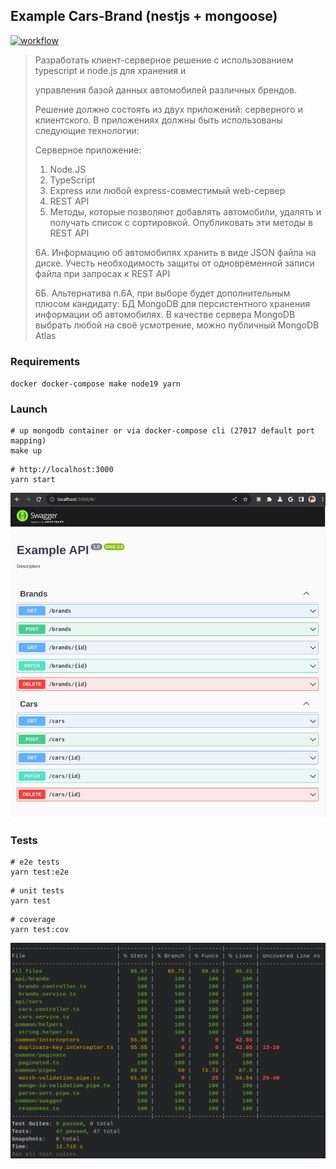 ## Example Cars-Brand (nestjs + mongoose)

[![workflow](https://github.com/mat-twg/example-cars-brands/actions/workflows/master.yaml/badge.svg)](https://github.com/mat-twg/example-cars-brands/actions/workflows/master.yaml?result=latest)

>Разработать клиент-серверное решение с использованием typescript и node.js для хранения и
>
>управления базой данных автомобилей различных брендов.
>
>Решение должно состоять из двух приложений: серверного и клиентского. В приложениях должны быть использованы следующие технологии:
>
>Серверное приложение:
>
>1. Node.JS
>2. TypeScript
>3. Express или любой express-совместимый web-сервер
>4. REST API
>5. Методы, которые позволяют добавлять автомобили, удалять и получать список с сортировкой. Опубликовать эти методы в REST API
>
>6А. Информацию об автомобилях хранить в виде JSON файла на диске. Учесть необходимость защиты от одновременной записи файла при запросах к REST API
>
>6Б. Альтернатива п.6А, при выборе будет дополнительным плюсом кандидату: БД MongoDB для персистентного хранения информации об автомобилях. В качестве сервера MongoDB выбрать любой на своё усмотрение, можно публичный MongoDB Atlas

### Requirements

`docker docker-compose make node19 yarn`

### Launch

```shell 
# up mongodb container or via docker-compose cli (27017 default port mapping)
make up
```

```shell
# http://localhost:3000 
yarn start
```

![main](./assets/main.png)


### Tests

```shell
# e2e tests
yarn test:e2e
```

```shell
# unit tests
yarn test
```

```shell
# coverage
yarn test:cov
```

![cov](./assets/cov.png)
